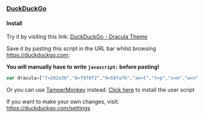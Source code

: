 ### [DuckDuckGo](https://duckduckgo.com)

#### Install

Try it by visiting this link: [DuckDuckGo - Dracula Theme](https://duckduckgo.com/?k7=282a36&k8=f8f8f2&k9=50fa7b&kae=t&kt=p&ks=m&kw=n&km=l&ko=s&kj=282a36&ka=p&kaa=bd93f9&ku=-1&kx=f1fa8c&ky=44475a&kaf=1&kai=1&kf=1)

Save it by pasting this script in the URL bar whilst browsing https://duckduckgo.com:

**You will manually have to write `javascript:` before pasting!**

```js
var dracula=["7=282a36","8=f8f8f2","9=50fa7b","ae=t","t=p","s=m","w=n","m=l","o=s","j=282a36","a=p","aa=bd93f9","u=-1","x=f1fa8c","y=44475a","af=1","ai=1","f=1"];for(var i=0;i<dracula.length;i++)document.cookie=dracula[i];alert('Appearance settings have successfully been updated!');location.reload();
```

Or you can use [TamperMonkey](https://www.tampermonkey.net) instead. [Click here](https://github.com/dracula/duckduckgo/raw/master/monkeyscript.user.js) to install the user script

If you want to make your own changes, visit: https://duckduckgo.com/settings
